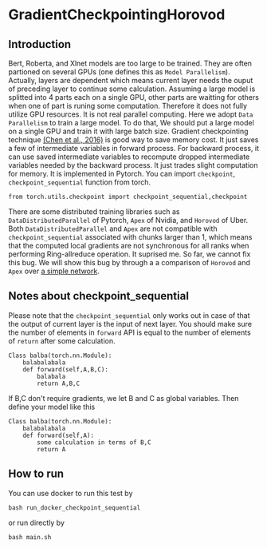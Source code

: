# GradientCheckpointingHorovod

## Introduction

Bert, Roberta, and Xlnet models are too large to be trained. They are often partioned on several GPUs (one defines this as `Model Parallelism`). Actually, layers are dependent which means current layer needs the ouput of preceding layer to continue some calculation. Assuming a large model is splitted into 4 parts each on a single GPU, other parts are waitting for others when one of part is runing some computation. Therefore it does not fully utilize GPU resources. It is not real parallel computing. Here we adopt `Data Parallelism` to train a large model. To do that, We should put a large model on a single GPU and train it with large batch size. Gradient checkpointing technique [(Chen et al., 2016)](https://arxiv.org/abs/1604.06174) is good way to save memory cost. It just saves a few of intermediate variables in forward process. For backward process, it can use saved intermediate variables to recompute dropped intermediate variables needed by the backward process. It just trades slight computation for memory. It is implemented in Pytorch. You can import `checkpoint`, `checkpoint_sequential` function from torch.

~~~
from torch.utils.checkpoint import checkpoint_sequential,checkpoint
~~~

There are some distributed training libraries such as `DataDistributedParallel` of Pytorch, `Apex` of Nvidia, and `Horovod` of Uber. Both `DataDistributedParallel` and `Apex` are not compatible with `checkpoint_sequential` associated with chunks larger than 1, which means that the computed local gradients are not synchronous for all ranks when performing Ring-allreduce operation. It suprised me. So far, we cannot fix this bug. We will show this bug by through a a comparison of `Horovod` and `Apex` over [a simple network](https://github.com/prigoyal/pytorch_memonger/tree/master/).

## Notes about checkpoint_sequential 
Please note that the `checkpoint_sequential` only works out in case of that the output of current layer is the input of next layer. You should make sure the number of elements in `forward` API is equal to the number of elements of `return` after some calculation.

~~~
Class balba(torch.nn.Module):
    balabalabala
    def forward(self,A,B,C):
        balabala
        return A,B,C
~~~

If B,C don't require gradients, we let B and C as global variables. Then define your model like this
 
~~~
Class balba(torch.nn.Module):
    balabalabala
    def forward(self,A):
        some calculation in terms of B,C
        return A
~~~


## How to run
You can use docker to run this test by 

```bash run_docker_checkpoint_sequential```

or run directly by

```
bash main.sh
```

